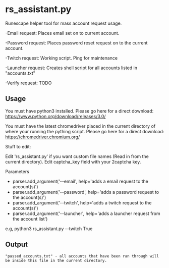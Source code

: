 <snippet>

# rs_assistant.py
Runescape helper tool for mass account request usage.

-Email request: Places email set on to current account.

-Password request: Places password reset request on to the current account.

-Twitch request: Working script. Ping for maintenance

-Launcher request: Creates shell script for all accounts listed in "accounts.txt"

-Verify request: TODO


## Usage
You must have python3 installed. Please go here for a direct download: https://www.python.org/download/releases/3.0/

You must have the latest chromedriver placed in the current directory of where your running the pything script.
Please go here for a direct download: https://chromedriver.chromium.org/

Stuff to edit:

Edit 'rs_assistant.py' if you want custom file names (Read in from the current directory).
Edit captcha_key field with your 2captcha key.

Parameters

- parser.add_argument('--email', help='adds a email request to the account(s)')
- parser.add_argument('--password', help='adds a password request to the account(s)')
- parser.add_argument('--twitch', help='adds a twitch request to the account(s)')
- parser.add_argument('--launcher', help='adds a launcher request from the account list')

e.g, python3 rs_assistant.py --twitch True

## Output
``` 
"passed_accounts.txt" - all accounts that have been ran through will be inside this file in the current directory.

